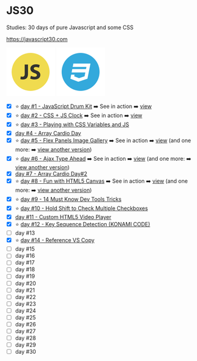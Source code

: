 # JS30
Studies: 30 days of pure Javascript and some CSS

https://javascript30.com

![Image of JS](img/icon-js.png)
![Image of CSS](img/icon-css.png)

- [x] :star: [day #1 - JavaScript Drum Kit](days/01-one) :arrow_right: See in action :arrow_right: [view](http://talitaoliveira.com.br/js30/days/01-one/)
- [x] :star: [day #2 - CSS + JS Clock](days/02-two) :arrow_right: See in action :arrow_right: [view](http://talitaoliveira.com.br/js30/days/02-two/)
- [x] :star: [day #3 - Playing with CSS Variables and JS](days/03-three)
- [x] [day #4 - Array Cardio Day](days/04-four)
- [x] :star: [day #5 - Flex Panels Image Gallery](days/05-five) :arrow_right: See in action :arrow_right: [view](http://talitaoliveira.com.br/js30/days/05-five/) (and one more: :arrow_right: [view another version](http://talitaoliveira.com.br/js30/days/05-five/five-mine))
- [x] :star: [day #6 - Ajax Type Ahead](days/06-six) :arrow_right: See in action :arrow_right: [view](http://talitaoliveira.com.br/js30/days/06-six/) (and one more: :arrow_right: [view another version](http://talitaoliveira.com.br/js30/days/06-six/six-mine))
- [x] [day #7 - Array Cardio Day#2](days/07-seven)
- [x] :star: [day #8 - Fun with HTML5 Canvas](days/08-eight) :arrow_right: See in action :arrow_right: [view](http://talitaoliveira.com.br/js30/days/08-eight/) (and one more: :arrow_right: [view another version](http://talitaoliveira.com.br/js30/days/08-eight/eight-mine))
- [x] :star: [day #9 - 14 Must Know Dev Tools Tricks](days/09-nine)
- [x] :star: [day #10 - Hold Shift to Check Multiple Checkboxes](days/10-ten)
- [x] [day #11 - Custom HTML5 Video Player](days/11-eleven)
- [x] :star: [day #12 - Key Sequence Detection (KONAMI CODE)](days/12-twelve)
- [ ] day #13
- [x] :star: [day #14 - Reference VS Copy](days/14-fourteen)
- [ ] day #15
- [ ] day #16
- [ ] day #17
- [ ] day #18
- [ ] day #19
- [ ] day #20
- [ ] day #21
- [ ] day #22
- [ ] day #23
- [ ] day #24
- [ ] day #25
- [ ] day #26
- [ ] day #27
- [ ] day #28
- [ ] day #29
- [ ] day #30
